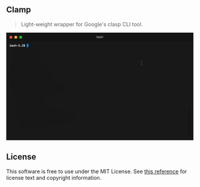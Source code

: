 ## Clamp

> Light-weight wrapper for Google's clasp CLI tool.

<img width="500" src="assets/clamp-1.gif" />

## License

This software is free to use under the MIT License. See [this reference](LICENSE) for license text and copyright information.
